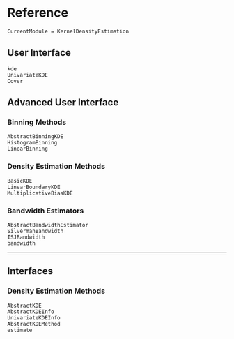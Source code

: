 # Reference

```@meta
CurrentModule = KernelDensityEstimation
```

## User Interface

```@docs
kde
UnivariateKDE
Cover
```

## Advanced User Interface

### Binning Methods
```@docs
AbstractBinningKDE
HistogramBinning
LinearBinning
```

### Density Estimation Methods
```@docs
BasicKDE
LinearBoundaryKDE
MultiplicativeBiasKDE
```

### Bandwidth Estimators
```@docs
AbstractBandwidthEstimator
SilvermanBandwidth
ISJBandwidth
bandwidth
```

---

## Interfaces

### Density Estimation Methods
```@docs
AbstractKDE
AbstractKDEInfo
UnivariateKDEInfo
AbstractKDEMethod
estimate
```
